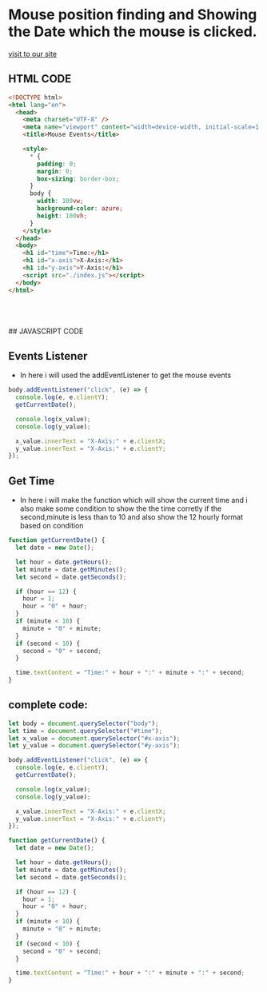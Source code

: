 # Mouse position finding and Showing the Date which the mouse is clicked.

<a href="https://mouse_events_task.surge.sh/" target="_blank">visit to our site</a>
## HTML CODE

```html
<!DOCTYPE html>
<html lang="en">
  <head>
    <meta charset="UTF-8" />
    <meta name="viewport" content="width=device-width, initial-scale=1.0" />
    <title>Mouse Events</title>

    <style>
      * {
        padding: 0;
        margin: 0;
        box-sizing: border-box;
      }
      body {
        width: 100vw;
        background-color: azure;
        height: 100vh;
      }
    </style>
  </head>
  <body>
    <h1 id="time">Time:</h1>
    <h1 id="x-axis">X-Axis:</h1>
    <h1 id="y-axis">Y-Axis:</h1>
    <script src="./index.js"></script>
  </body>
</html>
```

<br/>
<br/>
<br/>
## JAVASCRIPT CODE

## Events Listener

- In here i will used the addEventListener to get the mouse events

```js
body.addEventListener("click", (e) => {
  console.log(e, e.clientY);
  getCurrentDate();

  console.log(x_value);
  console.log(y_value);

  x_value.innerText = "X-Axis:" + e.clientX;
  y_value.innerText = "X-Axis:" + e.clientY;
});
```

## Get Time

- In here i will make the function which will show the current time and i also make some condition to show the the time corretly if the second,minute is less than to 10 and also show the 12 hourly format based on condition

```js
function getCurrentDate() {
  let date = new Date();

  let hour = date.getHours();
  let minute = date.getMinutes();
  let second = date.getSeconds();

  if (hour == 12) {
    hour = 1;
    hour = "0" + hour;
  }
  if (minute < 10) {
    minute = "0" + minute;
  }
  if (second < 10) {
    second = "0" + second;
  }

  time.textContent = "Time:" + hour + ":" + minute + ":" + second;
}
```

## complete code:

```js
let body = document.querySelector("body");
let time = document.querySelector("#time");
let x_value = document.querySelector("#x-axis");
let y_value = document.querySelector("#y-axis");

body.addEventListener("click", (e) => {
  console.log(e, e.clientY);
  getCurrentDate();

  console.log(x_value);
  console.log(y_value);

  x_value.innerText = "X-Axis:" + e.clientX;
  y_value.innerText = "X-Axis:" + e.clientY;
});

function getCurrentDate() {
  let date = new Date();

  let hour = date.getHours();
  let minute = date.getMinutes();
  let second = date.getSeconds();

  if (hour == 12) {
    hour = 1;
    hour = "0" + hour;
  }
  if (minute < 10) {
    minute = "0" + minute;
  }
  if (second < 10) {
    second = "0" + second;
  }

  time.textContent = "Time:" + hour + ":" + minute + ":" + second;
}
```
